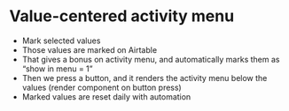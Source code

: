 # Value-centered activity menu
+ Mark selected values
+ Those values are marked on Airtable
+ That gives a bonus on activity menu, and automatically marks them as “show in menu = 1”
+ Then we press a button, and it renders the activity menu below the values (render component on button press)
+ Marked values are reset daily with automation

<!-- {BearID:EA61168E-B200-4FEA-8DA8-015B62470521-444-000000D16E9BBB79} -->
